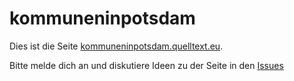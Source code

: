 # kommuneninpotsdam

Dies ist die Seite [kommuneninpotsdam.quelltext.eu](http://kommuneninpotsdam.quelltext.eu/).

Bitte melde dich an und diskutiere Ideen zu der Seite in den [Issues](https://github.com/niccokunzmann/kommuneninpotsdam/issues)

